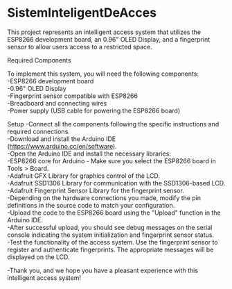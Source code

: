 # SistemInteligentDeAcces
This project represents an intelligent access system that utilizes the ESP8266 development board, an 0.96" OLED Display, and a fingerprint sensor to allow users access to a restricted space. <br>

Required Components

To implement this system, you will need the following components: <br>
-ESP8266 development board <br>
-0.96" OLED Display <br>
-Fingerprint sensor compatible with ESP8266 <br>
-Breadboard and connecting wires <br>
-Power supply (USB cable for powering the ESP8266 board) <br>

Setup
-Connect all the components following the specific instructions and required connections. <br>
-Download and install the Arduino IDE (https://www.arduino.cc/en/software). <br>
-Open the Arduino IDE and install the necessary libraries: <br>
      -ESP8266 core for Arduino - Make sure you select the ESP8266 board in Tools > Board. <br>
      -Adafruit GFX Library for graphics control of the LCD. <br>
      -Adafruit SSD1306 Library for communication with the SSD1306-based LCD. <br>
      -Adafruit Fingerprint Sensor Library for the fingerprint sensor. <br>
-Depending on the hardware connections you made, modify the pin definitions in the source code to match your configuration. <br>
-Upload the code to the ESP8266 board using the "Upload" function in the Arduino IDE. <br>
-After successful upload, you should see debug messages on the serial console indicating the system initialization and fingerprint sensor status. <br>
-Test the functionality of the access system. Use the fingerprint sensor to register and authenticate fingerprints. The appropriate messages will be displayed on the LCD. <br>

-Thank you, and we hope you have a pleasant experience with this intelligent access system!
